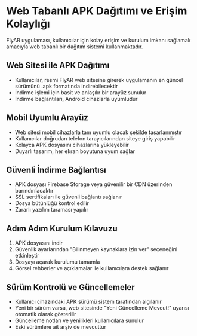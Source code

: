 # Web Tabanlı APK Dağıtımı ve Erişim Kolaylığı

FlyAR uygulaması, kullanıcılar için kolay erişim ve kurulum imkanı sağlamak amacıyla web tabanlı bir dağıtım sistemi kullanmaktadır.

## Web Sitesi ile APK Dağıtımı

- Kullanıcılar, resmi FlyAR web sitesine girerek uygulamanın en güncel sürümünü .apk formatında indirebilecektir
- İndirme işlemi için basit ve anlaşılır bir arayüz sunulur
- İndirme bağlantıları, Android cihazlarla uyumludur

## Mobil Uyumlu Arayüz

- Web sitesi mobil cihazlarla tam uyumlu olacak şekilde tasarlanmıştır
- Kullanıcılar doğrudan telefon tarayıcılarından siteye giriş yapabilir
- Kolayca APK dosyasını cihazlarına yükleyebilir
- Duyarlı tasarım, her ekran boyutuna uyum sağlar

## Güvenli İndirme Bağlantısı

- APK dosyası Firebase Storage veya güvenilir bir CDN üzerinden barındırılacaktır
- SSL sertifikaları ile güvenli bağlantı sağlanır
- Dosya bütünlüğü kontrol edilir
- Zararlı yazılım taraması yapılır

## Adım Adım Kurulum Kılavuzu

1. APK dosyasını indir
2. Güvenlik ayarlarından "Bilinmeyen kaynaklara izin ver" seçeneğini etkinleştir
3. Dosyayı açarak kurulumu tamamla
4. Görsel rehberler ve açıklamalar ile kullanıcılara destek sağlanır

## Sürüm Kontrolü ve Güncellemeler

- Kullanıcı cihazındaki APK sürümü sistem tarafından algılanır
- Yeni bir sürüm varsa, web sitesinde "Yeni Güncelleme Mevcut!" uyarısı otomatik olarak gösterilir
- Güncelleme notları ve yenilikleri kullanıcılara sunulur
- Eski sürümlere ait arşiv de mevcuttur 